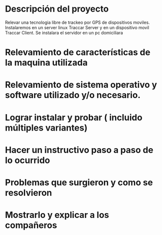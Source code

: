 # Descripción del proyecto
Relevar una tecnologia libre de trackeo por GPS de dispositivos moviles. Instalaremos en un server linux Traccar Server y en un dispositivo movil Traccar Client. Se instalara el servidor en un pc domiciliara
# Relevamiento de características de la maquina utilizada
# Relevamiento de sistema operativo y software utilizado y/o necesario.
# Lograr instalar y probar ( incluido múltiples variantes)
# Hacer un instructivo paso a paso de lo ocurrido
# Problemas que surgieron y como se resolvieron

# Mostrarlo y explicar a los compañeros
